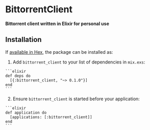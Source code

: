 # BittorrentClient

**Bittorrent client written in Elixir for personal use**

## Installation

If [available in Hex](https://hex.pm/docs/publish), the package can be installed as:

  1. Add `bittorrent_client` to your list of dependencies in `mix.exs`:

    ```elixir
    def deps do
      [{:bittorrent_client, "~> 0.1.0"}]
    end
    ```

  2. Ensure `bittorrent_client` is started before your application:

    ```elixir
    def application do
      [applications: [:bittorrent_client]]
    end
    ```

